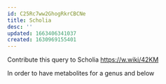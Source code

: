```yaml
---
id: C25Rc7ww2GhogRkrCBCNe
title: Scholia
desc: ''
updated: 1663406341037
created: 1630969155401
---
```


Contribute this query to Scholia https://w.wiki/42KM


In order to have metabolites for a genus and below

